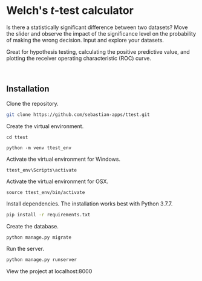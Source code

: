 # Welch's *t*-test calculator

Is there a statistically significant difference between two datasets? Move the slider and observe the impact of the significance level on the probability of making the wrong decision. Input and explore your datasets.

Great for hypothesis testing, calculating the positive predictive value, and plotting the receiver operating characteristic (ROC) curve.

<br />

## Installation

Clone the repository.

```bash
git clone https://github.com/sebastian-apps/ttest.git
```

Create the virtual environment.

```
cd ttest
```
```
python -m venv ttest_env
```

Activate the virtual environment for Windows.

```
ttest_env\Scripts\activate
```

Activate the virtual environment for OSX.

```
source ttest_env/bin/activate
```

Install dependencies. The installation works best with Python 3.7.7.

```bash
pip install -r requirements.txt
```

Create the database.

```bash
python manage.py migrate
```

Run the server.

```bash
python manage.py runserver
```

View the project at localhost:8000

